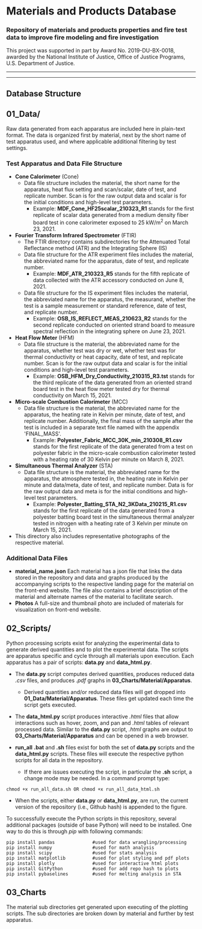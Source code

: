 # Materials and Products Database
### Repository of materials and products properties and fire test data to improve fire modeling and fire investigation

This project was supported in part by Award No. 2019-DU-BX-0018, awarded by the National Institute of Justice, Office of Justice Programs, U.S. Department of Justice. 

***
***

## Database Structure

## 01_Data/
Raw data generated from each apparatus are included here in plain-text format. The data is organized first by material, next by the short name of test apparatus used, and where applicable additional filtering by test settings.

### Test Apparatus and Data File Structure
- __Cone Calorimeter__ (Cone)
    + Data file structure includes the material, the short name for the apparatus, heat flux setting and scan/scalar, date of test, and replicate number. Scan is for the raw output data and scalar is for the initial conditions and high-level test parameters. 
        * Example: __MDF_Cone_HF25scalar_210323_R1__ stands for the first replicate of scalar data generated from a medium density fiber board test in cone calorimeter exposed to 25 kW/m<sup>2</sup> on March 23, 2021.
- __Fourier Transform Infrared Spectrometer__ (FTIR)
    + The FTIR directory contains subdirectories for the Attenuated Total Reflectance method (ATR) and the Integrating Sphere (IS)
    + Data file structure for the ATR experiment files includes the material, the abbreviated name for the apparatus, date of test, and replicate number. 
        * Example: __MDF_ATR_210323_R5__ stands for the fifth replicate of data collected with the ATR accessory conducted on June 8, 2021.
    + Data file structure for the IS experiment files includes the material, the abbreviated name for the apparatus, the measurand, whether the test is a sample measurement or standard reference, date of test, and replicate number.
        * Example: __OSB_IS_REFLECT_MEAS_210623_R2__ stands for the second replicate conducted on oriented strand board to measure spectral reflection in the integrating sphere on June 23, 2021.
- __Heat Flow Meter__ (HFM)
    + Data file structure is the material, the abbreviated name for the apparatus, whether test was dry or wet, whether test was for thermal conductivity or heat capacity, date of test, and replicate number. Scan is for the raw output data and scalar is for the initial conditions and high-level test parameters. 
        * Example: __OSB_HFM_Dry_Conductivity_210315_R3.tst__ stands for the third replicate of the data generated from an oriented strand board test in the heat flow meter tested dry for thermal conductivity on March 15, 2021.
- __Micro-scale Combustion Calorimeter__ (MCC)
    + Data file structure is the material, the abbreviated name for the apparatus, the heating rate in Kelvin per minute, date of test, and replicate number. Additionally, the final mass of the sample after the test is included in a separate text file named with the appendix 'FINAL_MASS'. 
        * Example: __Polyester_Fabric_MCC_30K_min_210308_R1.csv__ stands for the first replicate of the data generated from a test on polyester fabric in the micro-scale combustion calorimeter tested with a heating rate of 30 Kelvin per minute on March 8, 2021.
- __Simultaneous Thermal Analyzer__ (STA)
    + Data file structure is the material, the abbreviated name for the apparatus, the atmosphere tested in, the heating rate in Kelvin per minute and data/meta, date of test, and replicate number. Data is for the raw output data and meta is for the initial conditions and high-level test parameters. 
        * Example: __Polyester_Batting_STA_N2_3KData_210215_R1.csv__ stands for the first replicate of the data generated from a polyester batting board test in the simultaneous thermal analyzer tested in nitrogen with a heating rate of 3 Kelvin per minute on March 15, 2021.
- This directory also includes representative photographs of the respective material.

### Additional Data Files
- __material_name.json__
    Each material has a json file that links the data stored in the repository and data and graphs produced by the accompanying scripts to the respective landing page for the material on the front-end website. The file also contains a brief description of the material and alternate names of the material to facilitate search.
- __Photos__
    A full-size and thumbnail photo are included of materials for visualization on front-end website.

## 02_Scripts/
Python processing scripts exist for analyzing the experimental data to generate derived quantities and to plot the experimental data. The scripts are apparatus specific and cycle through all materials upon execution. Each apparatus has a pair of scripts: __data.py__ and __data_html.py__. 

- The __data.py__ script computes derived quantities, produces reduced data _.csv_ files, and produces _.pdf_ graphs in __03_Charts/Material/Apparatus__. 
    + Derived quantities and/or reduced data files will get dropped into __01_Data/Material/Apparatus__. These files get updated each time the script gets executed.

- The __data_html.py__ script produces interactive _.html_ files that allow interactions such as hover, zoom, and pan and _.html_ tables of relevant processed data. Similar to the __data.py__ script, _.html_ graphs are output to __03_Charts/Material/Apparatus__ and can be opened in a web browser.

- __run_all__ __.bat__ and __.sh__ files exist for both the set of __data.py__ scripts and the __data_html.py__ scripts. These files will execute the respective python scripts for all data in the repository. 
    + If there are issues executing the script, in particular the __.sh__ script, a change mode may be needed. In a command prompt type:
```
chmod +x run_all_data.sh OR chmod +x run_all_data_html.sh
```
- When the scripts, either __data.py__ or __data_html.py__, are run, the current version of the repository (i.e., Github hash) is appended to the figure. 


To successfully execute the Python scripts in this repository, several additional packages (outside of base Python) will need to be installed. One way to do this is through _pip_ with following commands:

```
pip install pandas              #used for data wrangling/processing
pip install numpy               #used for math analysis
pip install scipy               #used for stats analysis
pip install matplotlib          #used for plot styling and pdf plots
pip install plotly              #used for interactive html plots
pip install GitPython           #used for add repo hash to plots
pip install pybaselines         #used for melting analysis in STA
```

## 03_Charts
The material sub directories get generated upon executing of the plotting scripts. The sub directories are broken down by material and further by test apparatus.
